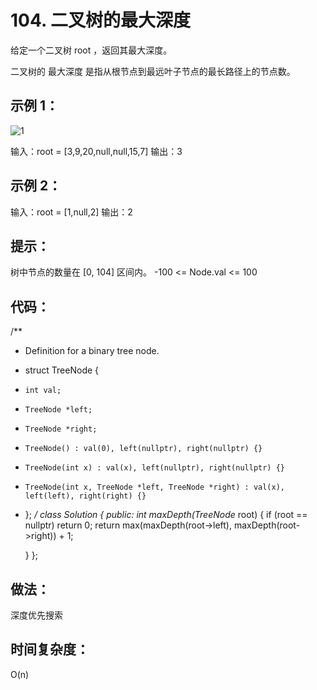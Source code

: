 # 104. 二叉树的最大深度

给定一个二叉树 root ，返回其最大深度。

二叉树的 最大深度 是指从根节点到最远叶子节点的最长路径上的节点数。

 

## 示例 1：

![1](https://assets.leetcode.com/uploads/2020/11/26/tmp-tree.jpg)

 

输入：root = [3,9,20,null,null,15,7]
输出：3
## 示例 2：

输入：root = [1,null,2]
输出：2
 

## 提示：

树中节点的数量在 [0, 104] 区间内。
-100 <= Node.val <= 100

## 代码：
/**
 * Definition for a binary tree node.
 * struct TreeNode {
 *     int val;
 *     TreeNode *left;
 *     TreeNode *right;
 *     TreeNode() : val(0), left(nullptr), right(nullptr) {}
 *     TreeNode(int x) : val(x), left(nullptr), right(nullptr) {}
 *     TreeNode(int x, TreeNode *left, TreeNode *right) : val(x), left(left), right(right) {}
 * };
 */
class Solution {
public:
    int maxDepth(TreeNode* root) {
        if (root == nullptr) return 0;
        return max(maxDepth(root->left), maxDepth(root->right)) + 1;


    }
};

## 做法：
深度优先搜索
## 时间复杂度：
O(n)